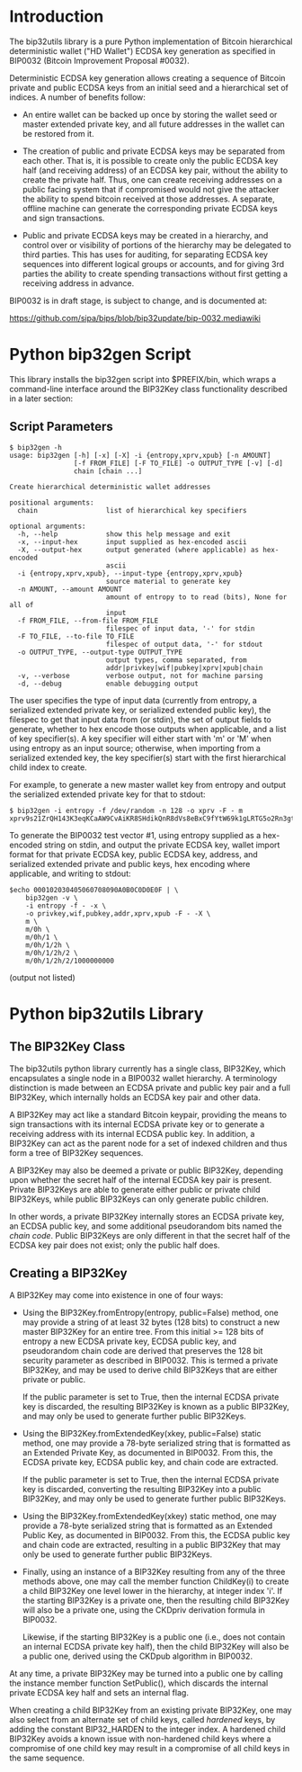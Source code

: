 Introduction
============

The bip32utils library is a pure Python implementation of Bitcoin
hierarchical deterministic wallet ("HD Wallet") ECDSA key generation
as specified in BIP0032 (Bitcoin Improvement Proposal #0032).

Deterministic ECDSA key generation allows creating a sequence of
Bitcoin private and public ECDSA keys from an initial seed and a
hierarchical set of indices.  A number of benefits follow:

* An entire wallet can be backed up once by storing the wallet seed or
  master extended private key, and all future addresses in the wallet
  can be restored from it.

* The creation of public and private ECDSA keys may be separated from
  each other.  That is, it is possible to create only the public ECDSA
  key half (and receiving address) of an ECDSA key pair, without the
  ability to create the private half.  Thus, one can create receiving
  addresses on a public facing system that if compromised would not
  give the attacker the ability to spend bitcoin received at those
  addresses. A separate, offline machine can generate the
  corresponding private ECDSA keys and sign transactions.

* Public and private ECDSA keys may be created in a hierarchy, and
  control over or visibility of portions of the hierarchy may be
  delegated to third parties.  This has uses for auditing, for
  separating ECDSA key sequences into different logical groups or
  accounts, and for giving 3rd parties the ability to create spending
  transactions without first getting a receiving address in advance.

BIP0032 is in draft stage, is subject to change, and is documented at:

https://github.com/sipa/bips/blob/bip32update/bip-0032.mediawiki

Python bip32gen Script
======================

This library installs the bip32gen script into $PREFIX/bin, which
wraps a command-line interface around the BIP32Key class functionality
described in a later section:

## Script Parameters
```
$ bip32gen -h
usage: bip32gen [-h] [-x] [-X] -i {entropy,xprv,xpub} [-n AMOUNT]
                [-f FROM_FILE] [-F TO_FILE] -o OUTPUT_TYPE [-v] [-d]
                chain [chain ...]

Create hierarchical deterministic wallet addresses

positional arguments:
  chain                 list of hierarchical key specifiers

optional arguments:
  -h, --help            show this help message and exit
  -x, --input-hex       input supplied as hex-encoded ascii
  -X, --output-hex      output generated (where applicable) as hex-encoded
                        ascii
  -i {entropy,xprv,xpub}, --input-type {entropy,xprv,xpub}
                        source material to generate key
  -n AMOUNT, --amount AMOUNT
                        amount of entropy to to read (bits), None for all of
                        input
  -f FROM_FILE, --from-file FROM_FILE
                        filespec of input data, '-' for stdin
  -F TO_FILE, --to-file TO_FILE
                        filespec of output data, '-' for stdout
  -o OUTPUT_TYPE, --output-type OUTPUT_TYPE
                        output types, comma separated, from
                        addr|privkey|wif|pubkey|xprv|xpub|chain
  -v, --verbose         verbose output, not for machine parsing
  -d, --debug           enable debugging output
```

The user specifies the type of input data (currently from entropy, a
serialized extended private key, or serialized extended public key),
the filespec to get that input data from (or stdin), the set of output
fields to generate, whether to hex encode those outputs when
applicable, and a list of key specifier(s).  A key specifier will
either start with 'm' or 'M' when using entropy as an input source;
otherwise, when importing from a serialized extended key, the key
specifier(s) start with the first hierarchical child index to create.

For example, to generate a new master wallet key from entropy and
output the serialized extended private key for that to stdout:

```
$ bip32gen -i entropy -f /dev/random -n 128 -o xprv -F - m
xprv9s21ZrQH143K3eqKCaAW9CvAiKR8SHdikQnR8dVs8eBxC9fYtW69k1gLRTG5o2Rn3gtz651yFGzxRFjtfjLQHmh4kT7YF3vZcZgGdfX7ZVS
```

To generate the BIP0032 test vector #1, using entropy
supplied as a hex-encoded string on stdin, and output the private
ECDSA key, wallet import format for that private ECDSA key, public
ECDSA key, address, and serialized extended private and public keys,
hex encoding where applicable, and writing to stdout:

```
$echo 000102030405060708090A0B0C0D0E0F | \
    bip32gen -v \
    -i entropy -f - -x \
    -o privkey,wif,pubkey,addr,xprv,xpub -F - -X \
    m \
    m/0h \
    m/0h/1 \
    m/0h/1/2h \
    m/0h/1/2h/2 \
    m/0h/1/2h/2/1000000000
```

(output not listed)


Python bip32utils Library
=========================

## The BIP32Key Class

The bip32utils python library currently has a single class, BIP32Key,
which encapsulates a single node in a BIP0032 wallet hierarchy. A
terminology distinction is made between an ECDSA private and public
key pair and a full BIP32Key, which internally holds an ECDSA key pair
and other data.

A BIP32Key may act like a standard Bitcoin keypair, providing the
means to sign transactions with its internal ECDSA private key or to
generate a receiving address with its internal ECDSA public key. In
addition, a BIP32Key can act as the parent node for a set of indexed
children and thus form a tree of BIP32Key sequences.

A BIP32Key may also be deemed a private or public BIP32Key, depending
upon whether the secret half of the internal ECDSA key pair is
present.  Private BIP32Keys are able to generate either public or
private child BIP32Keys, while public BIP32Keys can only generate
public children.

In other words, a private BIP32Key internally stores an ECDSA private
key, an ECDSA public key, and some additional pseudorandom bits named
the _chain code_.  Public BIP32Keys are only different in that the
secret half of the ECDSA key pair does not exist; only the public half
does.

## Creating a BIP32Key

A BIP32Key may come into existence in one of four ways:

* Using the BIP32Key.fromEntropy(entropy, public=False) method, one
  may provide a string of at least 32 bytes (128 bits) to construct a
  new master BIP32Key for an entire tree. From this initial >= 128
  bits of entropy a new ECDSA private key, ECDSA public key, and
  pseudorandom chain code are derived that preserves the 128 bit
  security parameter as described in BIP0032. This is termed a private
  BIP32Key, and may be used to derive child BIP32Keys that are either
  private or public.

  If the public parameter is set to True, then the internal ECDSA
  private key is discarded, the resulting BIP32Key is known as a
  public BIP32Key, and may only be used to generate further public
  BIP32Keys.

* Using the BIP32Key.fromExtendedKey(xkey, public=False) static
  method, one may provide a 78-byte serialized string that is
  formatted as an Extended Private Key, as documented in BIP0032. From
  this, the ECDSA private key, ECDSA public key, and chain code are
  extracted.

  If the public parameter is set to True, then the internal ECDSA
  private key is discarded, converting the resulting BIP32Key into a
  public BIP32Key, and may only be used to generate further public
  BIP32Keys.

* Using the BIP32Key.fromExtendedKey(xkey) static method, one may
  provide a 78-byte serialized string that is formatted as an Extended
  Public Key, as documented in BIP0032. From this, the ECDSA public
  key and chain code are extracted, resulting in a public BIP32Key
  that may only be used to generate further public BIP32Keys.

* Finally, using an instance of a BIP32Key resulting from any of the
  three methods above, one may call the member function ChildKey(i) to
  create a child BIP32Key one level lower in the hierarchy, at integer
  index 'i'. If the starting BIP32Key is a private one, then the
  resulting child BIP32Key will also be a private one, using the
  CKDpriv derivation formula in BIP0032.

  Likewise, if the starting BIP32Key is a public one (i.e., does not
  contain an internal ECDSA private key half), then the child BIP32Key
  will also be a public one, derived using the CKDpub algorithm in
  BIP0032.

At any time, a private BIP32Key may be turned into a public one by
calling the instance member function SetPublic(), which discards the
internal private ECDSA key half and sets an internal flag.

When creating a child BIP32Key from an existing private BIP32Key, one
may also select from an alternate set of child keys, called _hardened_
keys, by adding the constant BIP32_HARDEN to the integer index.  A
hardened child BIP32Key avoids a known issue with non-hardened child
keys where a compromise of one child key may result in a compromise of
all child keys in the same sequence.
